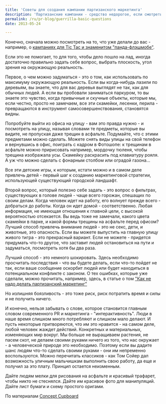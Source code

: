 ```yaml
---
title: 'Советы для создания кампании партизанского маркетинга'
description: 'Партизанские кампании - средство недорогое, если смотреть на затраты денег и материалов, и самое дорогое, если считать затраты идей, времени, творческого начала. Но когда вы два часа смотрите в стену, и ни одной стоящей идеи не приходит в голову, вам начинает казаться, что может быть, проще было бы потратить деньги.'
permalink: /ru/pr-blog/guerrilla-basic-questions
date: 2013-05-24

---
```


Конечно, сначала можно посмотреть на то, что уже делали до вас - например, о <a href="/ru/pr-blog/4-guerrilla-campaigns">кампаниях для Tic Tac и знаменитом "панда-флэшмобе"</a>.

Если это не помогает, то для того, чтобы дело пошло на лад, иногда достаточно правильно задать себе вопрос, выбрать плоскость, угол зрения на окружающую реальность.

Первое, о чем можно задуматься - это о том, как использовать по максимуму окружающую реальность. Если вы когда-нибудь лазили по деревьям, вы знаете, что для вас деревья выглядят не так, как для обычных людей. А если вы пробовали заниматься паркуром, то вы знаете это чувство, когда привычные и скучные объекты, которые мы, если честно, просто не замечаем, все эти скамейки, лесенки, перила - превращаются в инструмент самосовершенствования, становятся видны.

Попробуйте выйти из офиса на улицу - вам это правда нужно - и посмотреть на улицу, называя словами те предметы, которые вы видите, не пропуская даже трещин в асфальте. Подумайте, что с этими предметами можно сделать. Можете снять виды улицы на свой телефон и вернувшись в офис, поиграть с кадром в Фотошопе: к трещинам в асфальте можно пририсовать например, мордочку тюленя, чтобы трещина изображала усы. Скамейку раскрасить под клавиатуру рояля. А уж что можно сделать с фонарным столбом или оградой газона...

Все эти детские игры, к которым, кстати можно и в самом деле привлечь детей - первый шаг к созданию маркетинговой стратегии, использующей существующий городской ландшафт.

Второй вопрос, который полезно себе задать - это вопрос о фильтрах, существующих в голове людей - чаще всего горожан, спешащих по своим делам. Когда человек идет на работу, его волнует прежде всего - добраться до работы. Когда он идет домой - соответственно. Любая информация, не имеющая отношения к главной цели, с высокой вероятностью отсекается. Вы ведь тоже не замечали, какого цвета скамейки в парке, и какой формы трещины на асфальте перед офисом? Лучший способ привлечь внимание людей - это не секс, дети, и животные, это опасность. Если вы можете выпустить на главную улицу живого тигра - это прекрасный вариант. Если не можете - придется придумать что-то другое, что заставит людей остановиться на пути и задуматься, посмотреть хотя бы два раза.

Лучший способ - это немного шокировать. Здесь необходимо просчитать последствия - что вы будете делать, если что-то пойдет не так, если ваше сообщение оскорбит людей или будет находиться в потенциальном конфликте с законом. О тех ошибках, которые уже сделали, можно прочитать, например, здесь, в статье о том <a href="/ru/pr-blog/guerrilla-campaign-mistakes">"Как не надо делать партизанский маркетинг"</a>

Но излишняя боязливость - это тоже риск, риск потратить время и силы и не получить ничего.

И конечно, нельзя забывать о слове, которое становится главным словом современного PR и маркетинга - "интерактивность". Люди в наше время слишком много потребляют и слишком мало делают. И пусть некоторые притворяются, что им это нравится - на самом деле, любой человек жаждет действий. Конкретных и материальных, изменяющих мир вокруг. Мы больше не выращиваем растения, не пасем скот, не делаем своими руками ничего из того, что нас окружает - а человеческой природе это необходимо. Поэтому если вы дадите шанс людям что-то сделать своими руками - они им непременно воспользуются. Можно перечитать классиков - как Том Сойер дал возможность  уличным мальчишкам выполнить свою работу, да еще и получил за это плату. Принцип остается неизменным.

Дайте людям мелки для рисования на асфальте и красивый трафарет, чтобы никто не стеснялся. Дайте им красивое фото для манипуляций.  Дайте лист бумаги и схему простого оригами.

По материалам <a href="http://www.conceptcupboard.com/resource-centre/4-common-traits-of-guerrilla-marketing-campaigns/">Concept Cupboard</a>

